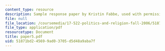 ```yaml
---
content_type: resource
description: Sample response paper by Kristin Fabbe, used with permission.
file: null
file_location: /coursemedia/17-522-politics-and-religion-fall-2006/51871bd245699ad03705d5d48a9aba7f_paper5.pdf
file_type: application/pdf
resourcetype: Document
title: paper5.pdf
uid: 51871bd2-4569-9ad0-3705-d5d48a9aba7f
---
```


